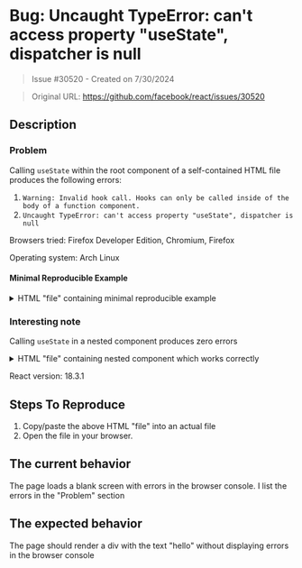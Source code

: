 # Bug: Uncaught TypeError: can't access property "useState", dispatcher is null

> Issue #30520 - Created on 7/30/2024

> Original URL: https://github.com/facebook/react/issues/30520

## Description


### Problem
Calling `useState` within the root component of a self-contained HTML file produces the following errors:
1. `Warning: Invalid hook call. Hooks can only be called inside of the body of a function component.`
2. `Uncaught TypeError: can't access property "useState", dispatcher is null`

Browsers tried: Firefox Developer Edition, Chromium, Firefox

Operating system: Arch Linux
 
#### Minimal Reproducible Example
<details>
<summary>HTML "file" containing minimal reproducible example</summary>


```html
<!DOCTYPE html>
<html xmlns="http://www.w3.org/1999/xhtml" lang="en-US">
  <head>

    <script crossorigin src="https://unpkg.com/react@18.3.1/umd/react.development.js"></script>
    <script crossorigin src="https://unpkg.com/react-dom@18.3.1/umd/react-dom.development.js"></script>

    <script src="https://unpkg.com/@babel/standalone@7.8.3/babel.js"></script>

    <script type="text/babel" defer>

      function MyComponent() {
        const [num, setNum] = React.useState(0)

        return (
          <div>
            hello
          </div>
        )
      }

      const reactAppEntryPointElement = ReactDOM.createRoot(document.getElementById('react-app-entrypoint'));
      reactAppEntryPointElement.render(MyComponent());
    </script>
  </head>
  <body>

    <div id="react-app-entrypoint"></div>

  </body>
</html>
```
</details>

### Interesting note
Calling `useState` in a nested component produces zero errors

<details>
<summary>HTML "file" containing nested component which works correctly</summary>

```html
<!DOCTYPE html>
<html xmlns="http://www.w3.org/1999/xhtml" lang="en-US" xml:lang="en-US">
  <head>

    <script crossorigin src="https://unpkg.com/react@18.3.1/umd/react.development.js"></script>
    <script crossorigin src="https://unpkg.com/react-dom@18.3.1/umd/react-dom.development.js"></script>

    <script src="https://unpkg.com/@babel/standalone@7.8.3/babel.js"></script>

    <script type="text/babel" defer>

      function MyComponent() {

        return (
          <div>
            <MyNestedComponent />
          </div>
        )
      }

      function MyNestedComponent() {
        const [num, setNum] = React.useState(0)

        return <div>Nested</div>
      }

      const reactAppEntryPointElement = ReactDOM.createRoot(document.getElementById('react-app-entrypoint'));
      reactAppEntryPointElement.render(MyComponent());
    </script>
  </head>
  <body>

    <div id="react-app-entrypoint"></div>

  </body>
</html>

```
</details>

React version: 18.3.1

## Steps To Reproduce

1. Copy/paste the above HTML "file" into an actual file
1. Open the file in your browser. 

## The current behavior
The page loads a blank screen with errors in the browser console. I list the errors in the "Problem" section

## The expected behavior
The page should render a div with the text "hello" without displaying errors in the browser console
